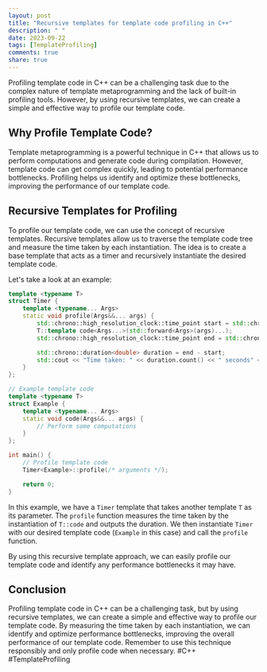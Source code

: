 ```yaml
---
layout: post
title: "Recursive templates for template code profiling in C++"
description: " "
date: 2023-09-22
tags: [TemplateProfiling]
comments: true
share: true
---
```


Profiling template code in C++ can be a challenging task due to the complex nature of template metaprogramming and the lack of built-in profiling tools. However, by using recursive templates, we can create a simple and effective way to profile our template code.

## Why Profile Template Code?

Template metaprogramming is a powerful technique in C++ that allows us to perform computations and generate code during compilation. However, template code can get complex quickly, leading to potential performance bottlenecks. Profiling helps us identify and optimize these bottlenecks, improving the performance of our template code.

## Recursive Templates for Profiling

To profile our template code, we can use the concept of recursive templates. Recursive templates allow us to traverse the template code tree and measure the time taken by each instantiation. The idea is to create a base template that acts as a timer and recursively instantiate the desired template code.

Let's take a look at an example:

```cpp
template <typename T>
struct Timer {
    template <typename... Args>
    static void profile(Args&&... args) {
        std::chrono::high_resolution_clock::time_point start = std::chrono::high_resolution_clock::now();
        T::template code<Args...>(std::forward<Args>(args)...);
        std::chrono::high_resolution_clock::time_point end = std::chrono::high_resolution_clock::now();

        std::chrono::duration<double> duration = end - start;
        std::cout << "Time taken: " << duration.count() << " seconds" << std::endl;
    }
};

// Example template code
template <typename T>
struct Example {
    template <typename... Args>
    static void code(Args&&... args) {
        // Perform some computations
    }
};

int main() {
    // Profile template code
    Timer<Example>::profile(/* arguments */);

    return 0;
}
```

In this example, we have a `Timer` template that takes another template `T` as its parameter. The `profile` function measures the time taken by the instantiation of `T::code` and outputs the duration. We then instantiate `Timer` with our desired template code (`Example` in this case) and call the `profile` function.

By using this recursive template approach, we can easily profile our template code and identify any performance bottlenecks it may have.

## Conclusion

Profiling template code in C++ can be a challenging task, but by using recursive templates, we can create a simple and effective way to profile our template code. By measuring the time taken by each instantiation, we can identify and optimize performance bottlenecks, improving the overall performance of our template code. Remember to use this technique responsibly and only profile code when necessary. #C++ #TemplateProfiling